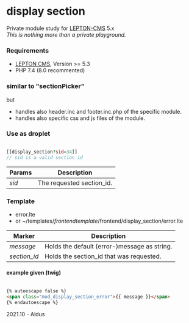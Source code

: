 # display section

Private module study for [LEPTON-CMS][1] 5.x  
_This is nothing more than a private playground._

### Requirements
- [LEPTON CMS][1], Version >= 5.3
- PHP 7.4 (8.0 recommented)

### similar to "sectionPicker"
but  
- handles also header.inc and footer.inc.php of the specific module.
- handles also specific css and js files of the module.

### Use as droplet
```php

[[display_section?sid=34]]
// sid is a valid section id
```
  
Params|Description
-----|-----
*sid*|The requested section_id.


### Template
- error.lte
- or ~/templates/*frontendtemplate*/frontend/display_section/error.lte

Marker|Description
-----|-----
*message*|Holds the default (error-)message as string.  
*section_id*|Holds the section_id that was requested.  

#### example given (twig)
```html

{% autoescape false %}  
<span class="mod_display_section_error">{{ message }}</span>  
{% endautoescape %}

```

2021.10 - Aldus

[1]: https://lepton-cms.org "LEPTON CMS"
